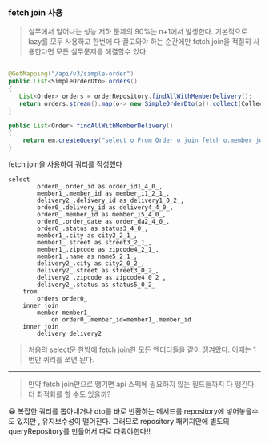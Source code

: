 ### fetch join 사용
> 실무에서 일어나는 성능 저하 문제의 90%는 n+1에서 발생한다. 
기본적으로 lazy를 모두 사용하고 한번에 다 끌고와야 하는 순간에만 fetch join을 적절히 사용한다면 모든 실무문제를 해결할수 있다. 

```java

@GetMapping("/api/v3/simple-order")
public List<SimpleOrderDto> orders()
{
   List<Order> orders = orderRepository.findAllWithMemberDelivery();
   return orders.stream().map(o-> new SimpleOrderDto(o)).collect(Collectors.toList());
}

public List<Order> findAllWithMemberDelivery()
{
    return em.createQuery("select o From Order o join fetch o.member join fetch o.delivery, Order.class).getResultList();
}
```
fetch join을 사용하여 쿼리를 작성했다
```shell
select
        order0_.order_id as order_id1_4_0_,
        member1_.member_id as member_i1_2_1_,
        delivery2_.delivery_id as delivery1_0_2_,
        order0_.delivery_id as delivery4_4_0_,
        order0_.member_id as member_i5_4_0_,
        order0_.order_date as order_da2_4_0_,
        order0_.status as status3_4_0_,
        member1_.city as city2_2_1_,
        member1_.street as street3_2_1_,
        member1_.zipcode as zipcode4_2_1_,
        member1_.name as name5_2_1_,
        delivery2_.city as city2_0_2_,
        delivery2_.street as street3_0_2_,
        delivery2_.zipcode as zipcode4_0_2_,
        delivery2_.status as status5_0_2_ 
    from
        orders order0_ 
    inner join
        member member1_ 
            on order0_.member_id=member1_.member_id 
    inner join
        delivery delivery2_ 
```
> 처음의 select문 한방에 fetch join한 모든 엔티티들을 같이 땡겨왔다. 이때는 1번만 쿼리를 쏘면 된다. 
---
> 만약 fetch join만으로 땡기면 api 스펙에 필요하지 않는 필드들까지 다 땡긴다. 더 최적화를 할 수도 있을까?

😀 복잡한 쿼리를 뽑아내거나 dto를 바로 반환하는 메서드를 repository에 넣어놓을수도 있지만 , 유지보수성이 떨어진다. 
그러므로 repository 패키지안에 별도의 queryRepository를 만들어서 따로 다뤄야한다!! 
